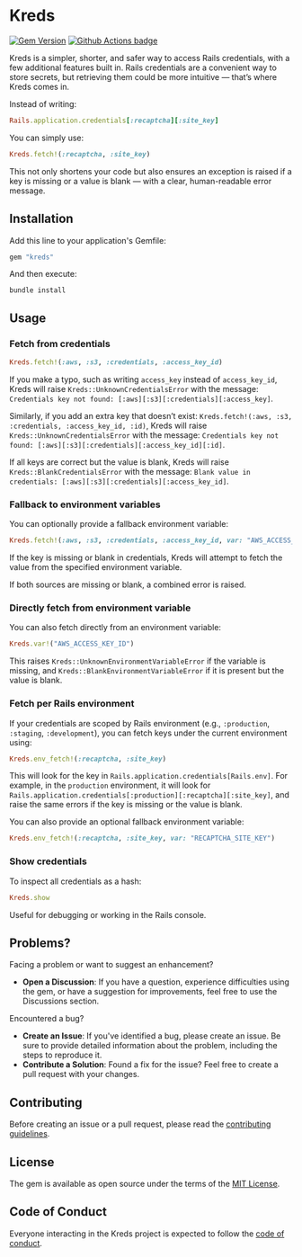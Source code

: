 # Kreds

[![Gem Version](https://badge.fury.io/rb/kreds.svg)](http://badge.fury.io/rb/kreds)
[![Github Actions badge](https://github.com/enjaku4/kreds/actions/workflows/ci.yml/badge.svg)](https://github.com/enjaku4/kreds/actions/workflows/ci.yml)

Kreds is a simpler, shorter, and safer way to access Rails credentials, with a few additional features built in. Rails credentials are a convenient way to store secrets, but retrieving them could be more intuitive — that’s where Kreds comes in.

Instead of writing:

```ruby
Rails.application.credentials[:recaptcha][:site_key]
```

You can simply use:

```ruby
Kreds.fetch!(:recaptcha, :site_key)
```

This not only shortens your code but also ensures an exception is raised if a key is missing or a value is blank — with a clear, human-readable error message.

## Installation

Add this line to your application's Gemfile:

```ruby
gem "kreds"
```

And then execute:

```shell
bundle install
```

## Usage

### Fetch from credentials

```ruby
Kreds.fetch!(:aws, :s3, :credentials, :access_key_id)
```

If you make a typo, such as writing `access_key` instead of `access_key_id`, Kreds will raise `Kreds::UnknownCredentialsError` with the message: `Credentials key not found: [:aws][:s3][:credentials][:access_key]`.

Similarly, if you add an extra key that doesn’t exist: `Kreds.fetch!(:aws, :s3, :credentials, :access_key_id, :id)`, Kreds will raise `Kreds::UnknownCredentialsError` with the message: `Credentials key not found: [:aws][:s3][:credentials][:access_key_id][:id]`.

If all keys are correct but the value is blank, Kreds will raise `Kreds::BlankCredentialsError` with the message: `Blank value in credentials: [:aws][:s3][:credentials][:access_key_id]`.

### Fallback to environment variables

You can optionally provide a fallback environment variable:

```ruby
Kreds.fetch!(:aws, :s3, :credentials, :access_key_id, var: "AWS_ACCESS_KEY_ID")
```

If the key is missing or blank in credentials, Kreds will attempt to fetch the value from the specified environment variable.

If both sources are missing or blank, a combined error is raised.

### Directly fetch from environment variable

You can also fetch directly from an environment variable:

```ruby
Kreds.var!("AWS_ACCESS_KEY_ID")
```

This raises `Kreds::UnknownEnvironmentVariableError` if the variable is missing, and `Kreds::BlankEnvironmentVariableError` if it is present but the value is blank.

### Fetch per Rails environment

If your credentials are scoped by Rails environment (e.g., `:production`, `:staging`, `:development`), you can fetch keys under the current environment using:

```ruby
Kreds.env_fetch!(:recaptcha, :site_key)
```

This will look for the key in `Rails.application.credentials[Rails.env]`. For example, in the `production` environment, it will look for `Rails.application.credentials[:production][:recaptcha][:site_key]`, and raise the same errors if the key is missing or the value is blank.

You can also provide an optional fallback environment variable:

```ruby
Kreds.env_fetch!(:recaptcha, :site_key, var: "RECAPTCHA_SITE_KEY")
```

### Show credentials

To inspect all credentials as a hash:

```ruby
Kreds.show
```

Useful for debugging or working in the Rails console.

## Problems?

Facing a problem or want to suggest an enhancement?

- **Open a Discussion**: If you have a question, experience difficulties using the gem, or have a suggestion for improvements, feel free to use the Discussions section.

Encountered a bug?

- **Create an Issue**: If you've identified a bug, please create an issue. Be sure to provide detailed information about the problem, including the steps to reproduce it.
- **Contribute a Solution**: Found a fix for the issue? Feel free to create a pull request with your changes.

## Contributing

Before creating an issue or a pull request, please read the [contributing guidelines](https://github.com/enjaku4/kreds/blob/master/CONTRIBUTING.md).

## License

The gem is available as open source under the terms of the [MIT License](https://github.com/enjaku4/kreds/blob/master/LICENSE.txt).

## Code of Conduct

Everyone interacting in the Kreds project is expected to follow the [code of conduct](https://github.com/enjaku4/kreds/blob/master/CODE_OF_CONDUCT.md).
